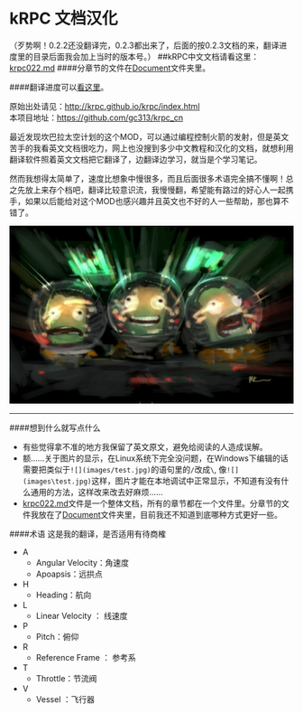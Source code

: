 # kRPC 文档汉化
（歹势啊！0.2.2还没翻译完，0.2.3都出来了，后面的按0.2.3文档的来，翻译进度里的目录后面我会加上当时的版本号。）
##kRPC中文文档请看这里： [krpc022.md](https://github.com/gc313/krpc_cn/blob/master/krpc022.md)
####分章节的文件在[Document](https://github.com/gc313/krpc_cn/tree/master/Document)文件夹里。

####翻译进度可以[看这里](https://github.com/gc313/krpc_cn/blob/master/schedule.md)。

原始出处请见：<http://krpc.github.io/krpc/index.html>  
本项目地址：<https://github.com/gc313/krpc_cn>




最近发现坎巴拉太空计划的这个MOD，可以通过编程控制火箭的发射，但是英文苦手的我看英文文档很吃力，网上也没搜到多少中文教程和汉化的文档，就想利用翻译软件照着英文文档把它翻译了，边翻译边学习，就当是个学习笔记。

然而我想得太简单了，速度比想象中慢很多，而且后面很多术语完全搞不懂啊！总之先放上来存个档吧，翻译比较意识流，我慢慢翻，希望能有路过的好心人一起携手，如果以后能给对这个MOD也感兴趣并且英文也不好的人一些帮助，那也算不错了。



![](images/test.jpg)

---

####想到什么就写点什么

+ 有些觉得拿不准的地方我保留了英文原文，避免给阅读的人造成误解。
+ 额……关于图片的显示，在Linux系统下完全没问题，在Windows下编辑的话需要把类似于`![](images/test.jpg)`的语句里的`/`改成`\`, 像`![](images\test.jpg)`这样，图片才能在本地调试中正常显示，不知道有没有什么通用的方法，这样改来改去好麻烦……
+ [krpc022.md](https://github.com/gc313/krpc_cn/blob/master/krpc022.md)文件是一个整体文档，所有的章节都在一个文件里。分章节的文件我放在了[Document](https://github.com/gc313/krpc_cn/tree/master/Document)文件夹里，目前我还不知道到底哪种方式更好一些。

####术语
这是我的翻译，是否适用有待商榷

+ A
	- Angular Velocity：角速度
	- Apoapsis：远拱点
+ H
	- Heading：航向
+ L
	- Linear Velocity ： 线速度
+ P
	- Pitch：俯仰
+ R
	- Reference Frame ： 参考系
+ T
	- Throttle：节流阀
+ V
	- Vessel ：飞行器





